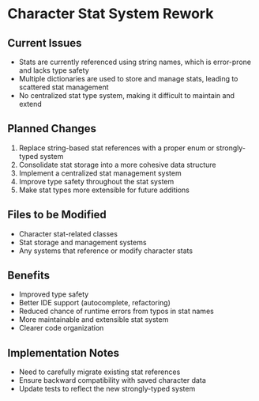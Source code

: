 # Character Stat System Rework

## Current Issues
- Stats are currently referenced using string names, which is error-prone and lacks type safety
- Multiple dictionaries are used to store and manage stats, leading to scattered stat management
- No centralized stat type system, making it difficult to maintain and extend

## Planned Changes
1. Replace string-based stat references with a proper enum or strongly-typed system
2. Consolidate stat storage into a more cohesive data structure
3. Implement a centralized stat management system
4. Improve type safety throughout the stat system
5. Make stat types more extensible for future additions

## Files to be Modified
- Character stat-related classes
- Stat storage and management systems
- Any systems that reference or modify character stats

## Benefits
- Improved type safety
- Better IDE support (autocomplete, refactoring)
- Reduced chance of runtime errors from typos in stat names
- More maintainable and extensible stat system
- Clearer code organization

## Implementation Notes
- Need to carefully migrate existing stat references
- Ensure backward compatibility with saved character data
- Update tests to reflect the new strongly-typed system

